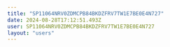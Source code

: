 ```yaml
---
title: "SP11064NRV0ZDMCPB84BKDZFRV7TW1E7BE0E4N727"
date: 2024-08-28T17:12:51.493Z
user: SP11064NRV0ZDMCPB84BKDZFRV7TW1E7BE0E4N727
layout: "users"
---
```

    